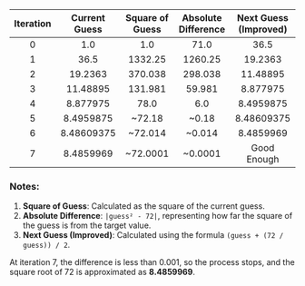 
| Iteration | Current Guess | Square of Guess | Absolute Difference | Next Guess (Improved) |
|:---------:|:-------------:|:---------------:|:-------------------:|:----------------------:|
|     0     |      1.0      |       1.0       |        71.0         |        36.5           |
|     1     |     36.5      |     1332.25     |       1260.25       |       19.2363         |
|     2     |    19.2363    |     370.038     |       298.038       |       11.48895        |
|     3     |   11.48895    |     131.981     |        59.981       |       8.877975        |
|     4     |   8.877975    |       78.0      |         6.0         |       8.4959875       |
|     5     |  8.4959875    |      ~72.18     |        ~0.18        |      8.48609375       |
|     6     |  8.48609375   |      ~72.014    |       ~0.014        |      8.4859969        |
|     7     |  8.4859969    |     ~72.0001    |      ~0.0001        |       Good Enough     |

### Notes:
1. **Square of Guess**: Calculated as the square of the current guess.
2. **Absolute Difference**: `|guess² - 72|`, representing how far the square of the guess is from the target value.
3. **Next Guess (Improved)**: Calculated using the formula `(guess + (72 / guess)) / 2`.

At iteration 7, the difference is less than 0.001, so the process stops, and the square root of 72 is approximated as **8.4859969**.
